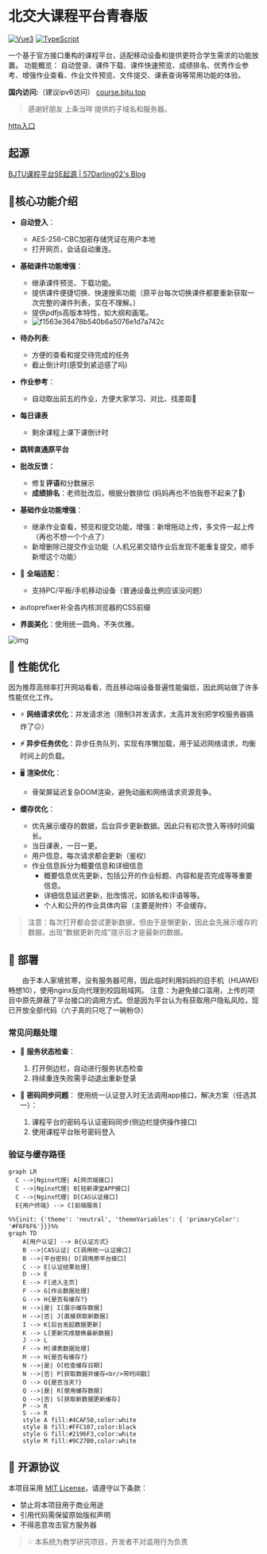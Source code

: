 # 北交大课程平台青春版

[![Vue3](https://img.shields.io/badge/Vue3-4FC08D?logo=vuedotjs&logoColor=white)](https://vuejs.org/)
[![TypeScript](https://img.shields.io/badge/TypeScript-3178C6?logo=typescript&logoColor=white)](https://www.typescriptlang.org/)

一个基于官方接口重构的课程平台，适配移动设备和提供更符合学生需求的功能放置。
功能概览：
自动登录、课件下载、课件快速预览、成绩排名、优秀作业参考、增强作业查看、作业文件预览、文件提交、课表查询等常用功能的体验。

**国内访问:**（建议ipv6访问）
[course.bjtu.top](https://course.bjtu.top/)

>感谢好朋友 上条当咩 提供的子域名和服务器。

[http入口](http://hw.57d02.cn:8080/)



## 起源

[BJTU课程平台SE起源 | 57Darling02's Blog](https://57darling02.github.io/posts/瞎捣鼓/BJTU课程平台起源SE.html)

## 🌟核心功能介绍

- **自动登入**：
  - AES-256-CBC加密存储凭证在用户本地
  - 打开网页，会话自动重连。
- **基础课件功能增强**：
  - 继承课件预览、下载功能。
  - 提供课件便捷切换、快速搜索功能（原平台每次切换课件都要重新获取一次完整的课件列表，实在不理解。）
  - 提供pdfjs高版本特性，如大纲和画笔。
  - ![f1563e36478b540b6a5076e1d7a742c](https://resource-un4.pages.dev/article/f1563e36478b540b6a5076e1d7a742c.png)
- **待办列表**:
	- 方便的查看和提交待完成的任务
  	- 截止倒计时(感受到紧迫感了吗)
- **作业参考**：
    -  自动取出前五的作业，方便大家学习、对比、找差距🤔
- **每日课表**
    -  剩余课程上课下课倒计时
- **跳转直通原平台**
- **批改反馈：**
	- 修复**评语**和分数展示
	- **成绩排名**：老师批改后，根据分数排位 (妈妈再也不怕我卷不起来了😤)
- **基础作业功能增强**：
  - 继承作业查看，预览和提交功能，增强：新增拖动上传，多文件一起上传（再也不想一个个点了）
  - 新增删除已提交作业功能（人机兄弟交错作业后发现不能重复提交，顺手新增这个功能）



- 📱 **全端适配**：
  - 支持PC/平板/手机移动设备（普通设备比例应该没问题）
-  autoprefixer补全各内核浏览器的CSS前缀
- **界面美化**：使用统一圆角，不失优雅。

![img](https://resource-un4.pages.dev/article/1746447823180.webp)

## 🚄 性能优化
因为推荐高频率打开网站看看，而且移动端设备普遍性能偏低，因此网站做了许多性能优化工作。
- ⚡ **网络请求优化**：并发请求池（限制3并发请求，太高并发别把学校服务器搞炸了😐）
  
- **⚡ 异步任务优化**：异步任务队列，实现有序懒加载，用于延迟网络请求，均衡时间上的负载。
  
- 🖥️ **渲染优化**：
  - 骨架屏延迟复杂DOM渲染，避免动画和网络请求资源竞争。
  
- **缓存优化**：
  - 优先展示缓存的数据，后台异步更新数据。因此只有初次登入等待时间偏长。
  - 当日课表，一日一更。
  - 用户信息，每次请求都会更新（鉴权）
  - 作业信息拆分为概要信息和详细信息
    - 概要信息优先更新，包括公开的作业标题、内容和是否完成等等重要信息。
    - 详细信息延迟更新，批改情况，如排名和评语等等。
    - 个人和公开的作业具体内容（主要是附件）不会缓存。
> 注意：每次打开都会尝试更新数据，但由于是懒更新，因此会先展示缓存的数据，出现“数据更新完成”提示后才是最新的数据。

## 🚀 部署
　　由于本人家境贫寒，没有服务器可用，因此临时利用妈妈的旧手机（HUAWEI 畅想10），使用nginx反向代理到校园局域网。
注意：为避免接口滥用，上传的项目中原先屏蔽了平台接口的调用方式。但是因为平台认为有获取用户隐私风险，现已开放全部代码（六子真的只吃了一碗粉😓）

### 常见问题处理
- 🔄 **服务状态检查**：
  1. 打开侧边栏，自动进行服务状态检查
  2. 持续重连失败需手动退出重新登录
  
- 🔑 **密码同步问题**：
  使用统一认证登入时无法调用app接口，解决方案（任选其一）：
  1. 课程平台的密码与认证密码同步(侧边栏提供操作接口)
  2. 使用课程平台账号密码登入
### 验证与缓存路径

```mermaid
graph LR
  C -->|Nginx代理| A[网页端接口]
  C -->|Nginx代理| B[轻新课堂APP接口]
  C -->|Nginx代理| D[CAS认证接口]
  E{用户终端} --> C[前端服务]
```

```mermaid
%%{init: {'theme': 'neutral', 'themeVariables': { 'primaryColor': '#F6F6F6'}}}%%
graph TD
    A[用户认证] --> B{认证方式}
    B -->|CAS认证| C[调用统一认证接口]
    B -->|平台密码| D[调用原平台接口]
    C --> E[认证结果处理]
    D --> E
    E --> F[进入主页]
    F --> G[作业数据处理]
    G --> H{是否有缓存?}
    H -->|是| I[展示缓存数据]
    H -->|否| J[直接获取新数据]
    I --> K[后台发起数据更新]
    K --> L[更新完成替换最新数据]
    J --> L
    F --> M[课表数据处理]
    M --> N{是否有缓存?}
    N -->|是| O[检查缓存日期]
    N -->|否| P[获取数据并缓存<br/>带时间戳]
    O --> Q{是否当天?}
    Q -->|是| R[使用缓存数据]
    Q -->|否| S[获取新数据更新缓存]
    P --> R
    S --> R
    style A fill:#4CAF50,color:white
    style B fill:#FFC107,color:black
    style G fill:#2196F3,color:white
    style M fill:#9C27B0,color:white
```


## 📜 开源协议
本项目采用 [MIT License](LICENSE)，请遵守以下条款：
- 禁止将本项目用于商业用途
- 引用代码需保留原始版权声明
- 不得恶意攻击官方服务器
> 💡 本系统为教学研究项目，开发者不对滥用行为负责



